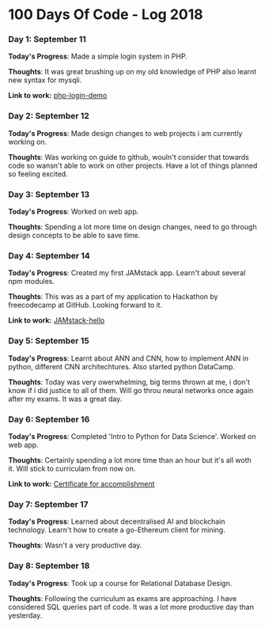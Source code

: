 # 100 Days Of Code - Log 2018
<!--

### Day 0: February 30, 2016 (Example 1)
##### (delete me or comment me out)

**Today's Progress**: Fixed CSS, worked on canvas functionality for the app.

**Thoughts:** I really struggled with CSS, but, overall, I feel like I am slowly getting better at it. Canvas is still new for me, but I managed to figure out some basic functionality.

**Link to work:** [Calculator App](http://www.example.com)

### Day 0: February 30, 2016 (Example 2)
##### (delete me or comment me out)

**Today's Progress**: Fixed CSS, worked on canvas functionality for the app.

**Thoughts**: I really struggled with CSS, but, overall, I feel like I am slowly getting better at it. Canvas is still new for me, but I managed to figure out some basic functionality.

**Link(s) to work**: [Calculator App](http://www.example.com)
-->

### Day 1: September 11

**Today's Progress**: Made a simple login system in PHP.

**Thoughts**: It was great brushing up on my old knowledge of PHP also learnt new syntax for mysqli.

**Link to work:** [php-login-demo](https://github.com/thesohelshaikh/php-login-demo)

### Day 2: September 12

**Today's Progress**: Made design changes to web projects i am currently working on. 

**Thoughts**: Was working on guide to github, wouln't consider that towards code so wansn't able to work on other projects. Have a lot of things planned so feeling excited. 

### Day 3: September 13

**Today's Progress**: Worked on web app. 

**Thoughts**: Spending a lot more time on design changes, need to go through design concepts to be able to save time. 

### Day 4: September 14

**Today's Progress**: Created my first JAMstack app. Learn't about several npm modules.

**Thoughts**: This was as a part of my application to Hackathon by freecodecamp at GitHub. Looking forward to it.

**Link to work:** [JAMstack-hello](https://github.com/thesohelshaikh/JAMstack-hello)

### Day 5: September 15

**Today's Progress**: Learnt about ANN and CNN, how to implement ANN in python, different CNN architechtures. Also started python DataCamp.

**Thoughts**: Today was very owerwhelming, big terms thrown at me, i don't know if i did justice to all of them. Will go throu neural networks once again after my exams. It was a great day.

### Day 6: September 16

**Today's Progress**: Completed 'Intro to Python for Data Science'. Worked on web app.

**Thoughts**: Certainly spending a lot more time than an hour but it's all woth it. Will stick to curriculam from now on.

**Link to work:** [Certificate for accomplishment](https://www.datacamp.com/statement-of-accomplishment/course/bd99e728480aeecab5b52a5da94f8758af0f16c0)

### Day 7: September 17

**Today's Progress**: Learned about decentralised AI and blockchain technology. Learn't how to create a go-Ethereum client for mining.

**Thoughts**: Wasn't a very productive day. 

### Day 8: September 18

**Today's Progress**: Took up a course for Relational Database Design.

**Thoughts**: Following the curriculum as exams are approaching. I have considered SQL queries part of code. It was a lot more productive day than yesterday. 
